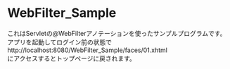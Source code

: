 # WebFilter_Sample
これはServletの@WebFilterアノテーションを使ったサンプルプログラムです。<br/>
アプリを起動してログイン前の状態で<br/>
http://localhost:8080/WebFilter_Sample/faces/01.xhtml<br/>
にアクセスするとトップページに戻されます。<br/>
